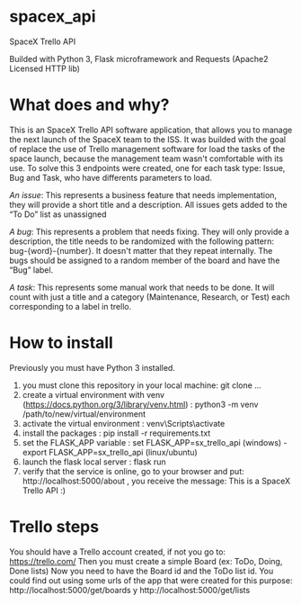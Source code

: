 # spacex_api
SpaceX Trello API

Builded with Python 3, Flask microframework and Requests (Apache2 Licensed HTTP lib)

# What does and why?
This is an SpaceX Trello API software application, that allows you to manage the next launch
of the SpaceX team to the ISS.
It was builded with the goal of replace the use of Trello management software for load the tasks 
of the space launch, because the management team wasn't comfortable with its use.
To solve this 3 endpoints were created, one for each task type: Issue, Bug and Task, who have differents
parameters to load.

*An issue*: This represents a business feature that needs implementation, they will provide a short title and a description. All issues gets added to the “To Do” list as unassigned

*A bug*: This represents a problem that needs fixing. They will only provide a description, the title needs to be randomized with the following pattern: bug-{word}-{number}. It doesn't matter that they repeat internally. The bugs should be assigned to a random member of the board and have the “Bug” label.

*A task*: This represents some manual work that needs to be done. It will count with just a title and a category (Maintenance, Research, or Test) each corresponding to a label in trello.

# How to install
Previously you must have Python 3 installed.
1) you must clone this repository in your local machine: git clone ...
2) create a virtual environment with venv (https://docs.python.org/3/library/venv.html) : python3 -m venv /path/to/new/virtual/environment 
3) activate the virtual environment : venv\Scripts\activate
4) install the packages : pip install -r requirements.txt
5) set the FLASK_APP variable : set FLASK_APP=sx_trello_api (windows) - export FLASK_APP=sx_trello_api (linux/ubuntu)
6) launch the flask local server : flask run
7) verify that the service is online, go to your browser and put: http://localhost:5000/about , you receive the message: This is a SpaceX Trello API :)

# Trello steps
You should have a Trello account created, if not you go to: https://trello.com/ 
Then you must create a simple Board (ex: ToDo, Doing, Done lists)
Now you need to have the Board id and the ToDo list id. You could find out using some urls of the app that were created for this purpose:
http://localhost:5000/get/boards y http://localhost:5000/get/lists
